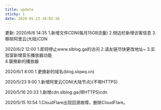 ```yaml
---
title: update
sticky: 1
date: 2020-05-23 10:02:18
---
```

更新:
2020/6/8
14:35
1.新增文件CDN(每月15GB流量)
2.侧边栏新增访客信息
3.移除阿里云(大陆)CDN

2020/6/2
12:00
1.即将停止www.slblog.ga的访问
2.请友链尽快更改地址~
3.实验室新增音乐播放器功能	
4.替换新的播放器

2020/6/1
8:00
1.更换新的域名(blog.slqwq.cn)

2020/5/23
9:00
1.新增阿里云CDN(大陆节点)(不带HTTPS)

2020/5/16
20:33
1.新增cdn.slblog.ga(带HTTPS)cdn

2020/5/15
10:54
1.CloudFlare出现回源故障，删除CloudFlare。
